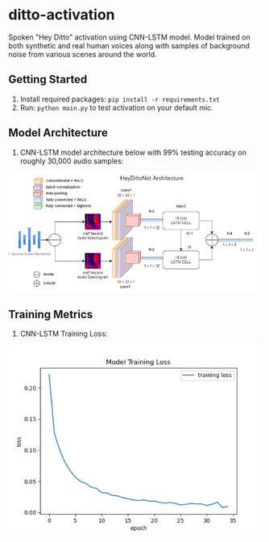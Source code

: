 # ditto-activation
Spoken "Hey Ditto" activation using CNN-LSTM model. Model trained on both synthetic and real human voices along with samples of background noise from various scenes around the world. 

## Getting Started
1. Install required packages: `pip install -r requirements.txt`
2. Run: `python main.py` to test activation on your default mic. 

## Model Architecture
1. CNN-LSTM model architecture below with 99% testing accuracy on roughly 30,000 audio samples:

![HeyDittoNet](images/HeyDittoNet.png)

## Training Metrics
1. CNN-LSTM Training Loss:

![HeyDittoNet Training Loss](images/training-loss-cnnlstm.png)

